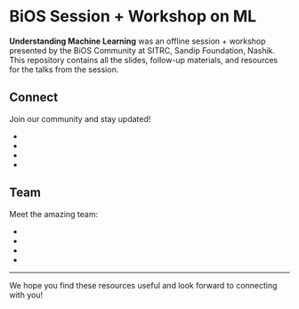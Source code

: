 # BiOS Session + Workshop on ML

**Understanding Machine Learning** was an offline session + workshop presented by the BiOS Community at SITRC, Sandip Foundation, Nashik.  
This repository contains all the slides, follow-up materials, and resources for the talks from the session.


## Connect
Join our community and stay updated!
- [**WhatsApp Community**]: (https://chat.whatsapp.com/DBYHmKyGarL1YqRx8INeu9)
- [**LinkedIn Page**]: (https://www.linkedin.com/company/101604932/admin/dashboard/)
- [**Discord Server**]: (https://discord.gg/ZQGRW6uCXA)
- [**Explore all resources**]: (https://bento.me/bios)

## Team
Meet the amazing team:
- [Adarsh Dubey]: (https://www.linkedin.com/in/dubeyadarsh/)
- [Shreya Pandey]: (https://www.linkedin.com/in/shreyarpandey/)
- [Pranav Ahire]: (https://www.linkedin.com/in/pranav-ahire-94a5b8238/)
- [Shreyash Saitwal]: (https://www.linkedin.com/in/shreyashsaitwal/)

---

We hope you find these resources useful and look forward to connecting with you!
